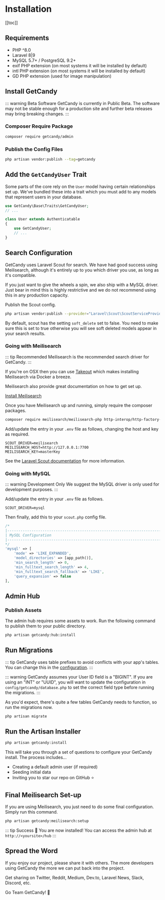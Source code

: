 # Installation

[[toc]]

## Requirements

- PHP ^8.0
- Laravel 8|9
- MySQL 5.7+ / PostgreSQL 9.2+
- exif PHP extension (on most systems it will be installed by default)
- intl PHP extension (on most systems it will be installed by default)
- GD PHP extension (used for image manipulation)

## Install GetCandy

::: warning Beta Software
GetCandy is currently in Public Beta. The software may not be stable enough for a production site and further beta releases may bring breaking changes.
:::

### Composer Require Package

```sh
composer require getcandy/admin
```

### Publish the Config Files

```sh
php artisan vendor:publish --tag=getcandy
```

## Add the `GetCandyUser` Trait

Some parts of the core rely on the `User` model having certain relationships set up. We've bundled these into a trait which you must add to any models that represent users in your database.

```php
use GetCandy\Base\Traits\GetCandyUser;
// ...

class User extends Authenticatable
{
    use GetCandyUser;
    // ...
}
```

## Search Configuration

GetCandy uses Laravel Scout for search. We have had good success using Meilisearch, although it's entirely up to you which driver you use, as long as it's compatible.

If you just want to give the wheels a spin, we also ship with a MySQL driver. Just bear in mind this is highly restrictive and we do not recommend using this in any production capacity.

Publish the Scout config.

```sh
php artisan vendor:publish --provider="Laravel\Scout\ScoutServiceProvider"
```

By default, scout has the setting `soft_delete` set to false. You need to make sure this is set to true otherwise you will see soft deleted models appear in your search results.

### Going with Meilisearch

::: tip Recommended
Meilisearch is the recommended search driver for GetCandy.
:::

If you're on OSX then you can use [Takeout](https://github.com/tighten/takeout) which makes installing Meilisearch via Docker a breeze.

Meilisearch also provide great documentation on how to get set up.

[Install Meilisearch](https://docs.meilisearch.com/learn/getting_started/installation.html)

Once you have Meilisearch up and running, simply require the composer packages.

```sh
composer require meilisearch/meilisearch-php http-interop/http-factory-guzzle
```

Add/update the entry in your `.env` file as follows, changing the host and key as required.

```
SCOUT_DRIVER=meilisearch
MEILISEARCH_HOST=http://127.0.0.1:7700
MEILISEARCH_KEY=masterKey
```

See the [Laravel Scout documentation](https://laravel.com/docs/8.x/scout#meilisearch) for more information.

### Going with MySQL

::: warning Development Only
We suggest the MySQL driver is only used for development purposes.
:::

Add/update the entry in your `.env` file as follows.

```
SCOUT_DRIVER=mysql
```

Then finally, add this to your `scout.php` config file.

```php
/*
|--------------------------------------------------------------------------
| MySQL Configuration
|--------------------------------------------------------------------------
*/
'mysql' => [
    'mode' => 'LIKE_EXPANDED',
    'model_directories' => [app_path()],
    'min_search_length' => 0,
    'min_fulltext_search_length' => 4,
    'min_fulltext_search_fallback' => 'LIKE',
    'query_expansion' => false
],
```

## Admin Hub

### Publish Assets

The admin hub requires some assets to work. Run the following command to publish them to your public directory.

```sh
php artisan getcandy:hub:install
```

## Run Migrations

::: tip
GetCandy uses table prefixes to avoid conflicts with your app's tables. You can change this in the [configuration](/configuration.html).
:::

::: warning
GetCandy assumes your User ID field is a "BIGINT". If you are using an "INT" or "UUID", you will want to update the configuration in `config/getcandy/database.php` to set the correct field type before running the migrations.
:::

As you'd expect, there's quite a few tables GetCandy needs to function, so run the migrations now.

```sh
php artisan migrate
```

## Run the Artisan Installer

```sh
php artisan getcandy:install
```

This will take you through a set of questions to configure your GetCandy install. The process includes...

- Creating a default admin user (if required)
- Seeding initial data
- Inviting you to star our repo on GitHub ⭐

## Final Meilisearch Set-up

If you are using Meilisearch, you just need to do some final configuration. Simply run this command.

```sh
php artisan getcandy:meilisearch:setup
```

::: tip Success 🎉
You are now installed! You can access the admin hub at `http://<yoursite>/hub`
:::

## Spread the Word

If you enjoy our project, please share it with others. The more developers using GetCandy the more we can put back into the project.

Get sharing on Twitter, Reddit, Medium, Dev.to, Laravel News, Slack, Discord, etc.

Go Team GetCandy! 🤟
